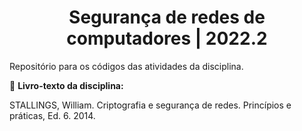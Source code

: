 # <center> Segurança de redes de computadores | 2022.2 </center>

Repositório para os códigos das atividades da disciplina.

:pushpin: __Livro-texto da disciplina:__

STALLINGS, William. Criptografia e segurança de redes. Princípios e práticas, Ed. 6. 2014.